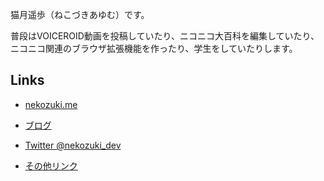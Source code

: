 猫月遥歩（ねこづきあゆむ）です。

普段はVOICEROID動画を投稿していたり、ニコニコ大百科を編集していたり、ニコニコ関連のブラウザ拡張機能を作ったり、学生をしていたりします。

## Links

- [nekozuki.me](https://nekozuki.me/) 
- [ブログ](https://blog.nekozuki.me/) 

- [Twitter @nekozuki_dev](https://twitter.com/nekozuki_dev) 
- [その他リンク](https://nekozuki.me/links)
